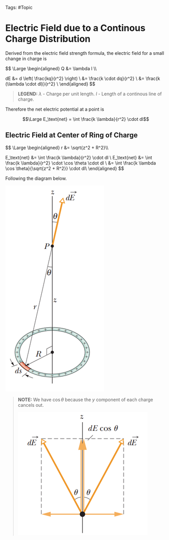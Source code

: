Tags: #Topic 

# Electric Field due to a Continous Charge Distribution
Derived from the electric field strength formula, the electric field for a small change in charge is

$$
\Large
\begin{aligned}
Q &= \lambda l \\\\

dE &= d \left( \frac{kq}{r^2} \right) \\
&= \frac{k \cdot dq}{r^2} \\
&= \frac{k (\lambda \cdot dl)}{r^2} \\
\end{aligned}
$$
> **LEGEND:**
> $\lambda$ - Charge per unit length.
> $l$ - Length of a continous line of charge.

Therefore the net electric potential at a point is

$$\Large E_\text{net} = \int \frac{k \lambda}{r^2} \cdot dl$$

## Electric Field at Center of Ring of Charge

$$
\Large
\begin{aligned}
r &= \sqrt{z^2 + R^2}\\\\ 

E_\text{net} &= \int \frac{k \lambda}{r^2} \cdot dl \\
E_\text{net} &= \int \frac{k \lambda}{r^2} \cdot \cos \theta \cdot dl \\
&= \int \frac{k \lambda \cos \theta}{\sqrt{z^2 + R^2}} \cdot dl\\
\end{aligned}
$$

Following the diagram below.

![](attachments/e_field_ring_of_charge.png)

> **NOTE:**
> We have $\cos \theta$ because the $y$ component of each charge cancels out.
> 
> ![](attachments/e_field_ring_of_charge_cancel.png)